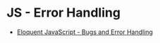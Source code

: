 JS - Error Handling
====================

- [Eloquent JavaScript - Bugs and Error Handling](http://eloquentjavascript.net/08_error.html)
